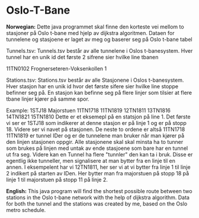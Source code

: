 # Oslo-T-Bane
**Norwegian:**
Dette java programmet skal finne den korteste vei mellom to stasjoner på Oslo t-bane med hjelp av dijkstra algoritmen.
Dataen for tunnelene og stasjoene er laget av meg og baserer seg på Oslo t-bane tabel

Tunnels.tsv:
Tunnels.tsv består av alle tunnelene i Oslos t-banesystem. Hver tunnel har en unik id det første 2 sifrene sier hvilke line tbanen

11TN0102 Frognerseteren-Voksenkollen 1

Stations.tsv:
Stations.tsv består av alle Stasjonene i Oslos t-banesystem. Hver stasjon har en unik id hvor det første sifere sier hvilke line stoppe befinner 
seg på. En stasjon kan befinne seg på flere linjer som tilsier at flere tbane linjer kjører på samme spor.  

Example:
1STJ18 Majorstuen 11TN1718 11TN1819 12TN1811 13TN1816 14TN1821 15TN1810
Dette er et eksemepl på en statsjon på line 1. Det første vi ser er 1STJ18 som indikerer at denne stasjon er på linje 1 og er på stopp 18.
Videre ser vi navet på stasjonen. De neste to ordene er altså 11TN1718 11TN1819 er tunnel IDer og er de tunnelene man bruker når man kjører på 
den linjen stasjonen oppgir. Alle stasjonene skal skal minsta ha to tunner som brukes på linjen med untak av ende stasjoene som bare har en tunnel ut 
fra seg. Videre kan en Tunnel ha flere "tunnler" den kan ta i bruk. Disse er egentlig ikke tunneller, men signalisere at man bytter fra en linje til en  annen. I eksempelent har vi 12TN1811, her ser vi at vi bytter fra linje 1 til linje 2 indikert på starten av IDen. Her bytter man fra majorstuen på stopp 18 på linje 1 til majorstuen på stopp 11 på linje 2.

**English:** 
This java program will find the shortest possible route between two stations in the Oslo t-bane network with the help of dijkstra algorithm. 
Data for both the tunnel and the stations was created by me, based on the Oslo metro schedule.
